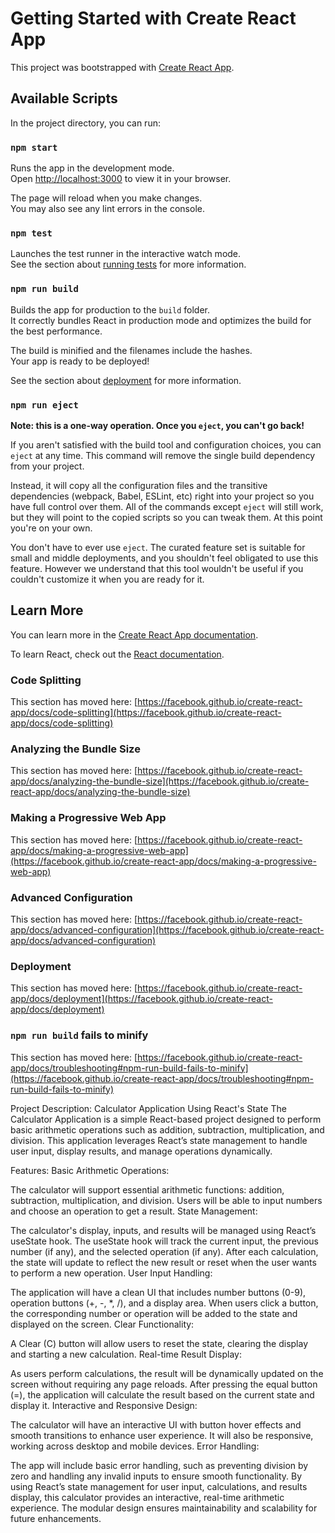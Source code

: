 # Getting Started with Create React App

This project was bootstrapped with [Create React App](https://github.com/facebook/create-react-app).

## Available Scripts

In the project directory, you can run:

### `npm start`

Runs the app in the development mode.\
Open [http://localhost:3000](http://localhost:3000) to view it in your browser.

The page will reload when you make changes.\
You may also see any lint errors in the console.

### `npm test`

Launches the test runner in the interactive watch mode.\
See the section about [running tests](https://facebook.github.io/create-react-app/docs/running-tests) for more information.

### `npm run build`

Builds the app for production to the `build` folder.\
It correctly bundles React in production mode and optimizes the build for the best performance.

The build is minified and the filenames include the hashes.\
Your app is ready to be deployed!

See the section about [deployment](https://facebook.github.io/create-react-app/docs/deployment) for more information.

### `npm run eject`

**Note: this is a one-way operation. Once you `eject`, you can't go back!**

If you aren't satisfied with the build tool and configuration choices, you can `eject` at any time. This command will remove the single build dependency from your project.

Instead, it will copy all the configuration files and the transitive dependencies (webpack, Babel, ESLint, etc) right into your project so you have full control over them. All of the commands except `eject` will still work, but they will point to the copied scripts so you can tweak them. At this point you're on your own.

You don't have to ever use `eject`. The curated feature set is suitable for small and middle deployments, and you shouldn't feel obligated to use this feature. However we understand that this tool wouldn't be useful if you couldn't customize it when you are ready for it.

## Learn More

You can learn more in the [Create React App documentation](https://facebook.github.io/create-react-app/docs/getting-started).

To learn React, check out the [React documentation](https://reactjs.org/).

### Code Splitting

This section has moved here: [https://facebook.github.io/create-react-app/docs/code-splitting](https://facebook.github.io/create-react-app/docs/code-splitting)

### Analyzing the Bundle Size

This section has moved here: [https://facebook.github.io/create-react-app/docs/analyzing-the-bundle-size](https://facebook.github.io/create-react-app/docs/analyzing-the-bundle-size)

### Making a Progressive Web App

This section has moved here: [https://facebook.github.io/create-react-app/docs/making-a-progressive-web-app](https://facebook.github.io/create-react-app/docs/making-a-progressive-web-app)

### Advanced Configuration

This section has moved here: [https://facebook.github.io/create-react-app/docs/advanced-configuration](https://facebook.github.io/create-react-app/docs/advanced-configuration)

### Deployment

This section has moved here: [https://facebook.github.io/create-react-app/docs/deployment](https://facebook.github.io/create-react-app/docs/deployment)

### `npm run build` fails to minify

This section has moved here: [https://facebook.github.io/create-react-app/docs/troubleshooting#npm-run-build-fails-to-minify](https://facebook.github.io/create-react-app/docs/troubleshooting#npm-run-build-fails-to-minify)


Project Description: Calculator Application Using React's State
The Calculator Application is a simple React-based project designed to perform basic arithmetic operations such as addition, subtraction, multiplication, and division. This application leverages React’s state management to handle user input, display results, and manage operations dynamically.

Features:
Basic Arithmetic Operations:

The calculator will support essential arithmetic functions: addition, subtraction, multiplication, and division.
Users will be able to input numbers and choose an operation to get a result.
State Management:

The calculator's display, inputs, and results will be managed using React’s useState hook.
The useState hook will track the current input, the previous number (if any), and the selected operation (if any).
After each calculation, the state will update to reflect the new result or reset when the user wants to perform a new operation.
User Input Handling:

The application will have a clean UI that includes number buttons (0-9), operation buttons (+, -, *, /), and a display area.
When users click a button, the corresponding number or operation will be added to the state and displayed on the screen.
Clear Functionality:

A Clear (C) button will allow users to reset the state, clearing the display and starting a new calculation.
Real-time Result Display:

As users perform calculations, the result will be dynamically updated on the screen without requiring any page reloads.
After pressing the equal button (=), the application will calculate the result based on the current state and display it.
Interactive and Responsive Design:

The calculator will have an interactive UI with button hover effects and smooth transitions to enhance user experience.
It will also be responsive, working across desktop and mobile devices.
Error Handling:

The app will include basic error handling, such as preventing division by zero and handling any invalid inputs to ensure smooth functionality.
By using React’s state management for user input, calculations, and results display, this calculator provides an interactive, real-time arithmetic experience. The modular design ensures maintainability and scalability for future enhancements.
